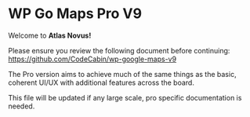 # WP Go Maps Pro V9
Welcome to **Atlas Novus!**

Please ensure you review the following document before continuing: https://github.com/CodeCabin/wp-google-maps-v9

The Pro version aims to achieve much of the same things as the basic, coherent UI/UX with additional features across the board. 

This file will be updated if any large scale, pro specific documentation is needed. 
